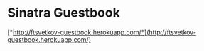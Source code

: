 # Sinatra Guestbook

[*http://ftsvetkov-guestbook.herokuapp.com/*](http://ftsvetkov-guestbook.herokuapp.com/)